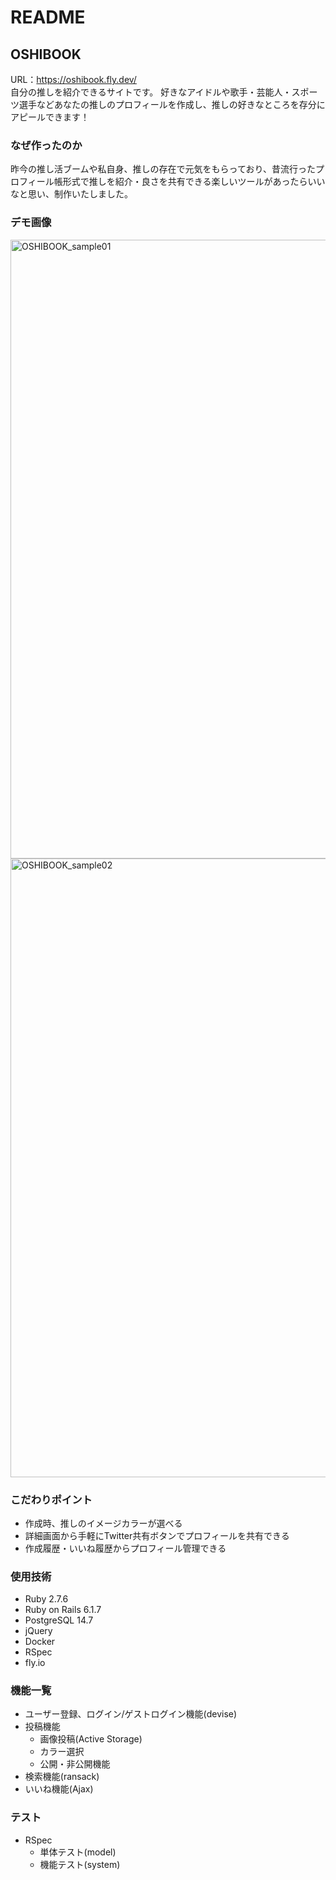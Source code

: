 # README

## OSHIBOOK

URL：https://oshibook.fly.dev/  
自分の推しを紹介できるサイトです。
好きなアイドルや歌手・芸能人・スポーツ選手などあなたの推しのプロフィールを作成し、推しの好きなところを存分にアピールできます！

### なぜ作ったのか
昨今の推し活ブームや私自身、推しの存在で元気をもらっており、昔流行ったプロフィール帳形式で推しを紹介・良さを共有できる楽しいツールがあったらいいなと思い、制作いたしました。
### デモ画像
<img width="990" alt="OSHIBOOK_sample01" src="https://github.com/maritora/oshibook/assets/102473459/2038205d-58d0-4e96-a618-9a91f4eabe68">
<img width="990" alt="OSHIBOOK_sample02" src="https://github.com/maritora/oshibook/assets/102473459/65537365-6e17-4dce-87ba-7cbc8e8b9fe4">

### こだわりポイント
* 作成時、推しのイメージカラーが選べる
* 詳細画面から手軽にTwitter共有ボタンでプロフィールを共有できる
* 作成履歴・いいね履歴からプロフィール管理できる

### 使用技術
* Ruby 2.7.6
* Ruby on Rails 6.1.7
* PostgreSQL 14.7
* jQuery
* Docker
* RSpec
* fly.io

### 機能一覧
* ユーザー登録、ログイン/ゲストログイン機能(devise)
* 投稿機能
    * 画像投稿(Active Storage)
    * カラー選択
    * 公開・非公開機能
* 検索機能(ransack)
* いいね機能(Ajax)

### テスト
* RSpec
    * 単体テスト(model)
    * 機能テスト(system)
